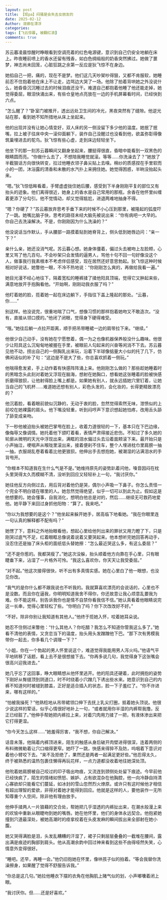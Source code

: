 ```yaml
---
layout: post
title: 【现pa】闷骚是会失去女朋友的
date: 2025-02-12
Author: 潋卿在漂浮
categories: 
tags: [飞云惊暮, 被翻红浪]
comments: true
--- 
```


苏云暮凌晨惊醒时睁眼看到空调亮着的红色电源键，意识到自己仍安全地躺在床上。昨夜睡前喷上的香水还留有残香，如白色绸缎般的奶香突然拂过。她做了噩梦，神志尚未回笼，心脏狂跳之余第一反应是狄飞惊不在身边。

她掐自己一把，痛的，现在不是梦。他们这几天吵架吵得狠，又都不肯服软，她睡前忍不住抱着他在床上不让走，边骂边大哭了一场。他除了拍着背哄她之外没说什么，她昏昏沉沉睡过去的时候泪痕还没干。难道自己都抱着他睡了他还能走掉，她觉得委屈，眼泪快涌出来，有些仓皇地点亮放在一边的手机屏幕看时间，已经快到六点。

“怎么醒了？”卧室门被推开，透出远处卫生间的冷光，黑夜突然有了缝隙。他逆光站在那，看到她不知所措地从床上坐起来。

他的出现并没有让她心情变好，双人床的另一侧没留下多少他的温度。她抿了抿嘴，拉上被子往床中央一滚仰面躺下，装作自己没醒过也没看到他，欲盖弥彰得像筑巢埋进去的鸵鸟。狄飞惊有些心虚，走到床边轻轻坐下。

他坐下的那一刻苏云暮瞬间又翻身坐起来，腰挺得很直，昏暗中能看到一双黑色的眼睛圆而亮。“你做什么去了，不想陪我睡觉就滚。等等……你洗澡去了？”她放了半截狠话方向很快转变，拉过他睡衣领子鼻尖贴上去嗅。棉纱的质感捏在手里软而小的一团，沐浴露的清香和未散的水汽扑上来拥住她。她觉得困惑，半晌没抬起头来。

“嗯。”狄飞惊低眸看着，手臂虚虚拢住她后腰，感受到下半身刚刚平复的部位又有抬头的迹象。他们离得很近，她身上的香水是自己常用的那瓶，余香在他怀里纠缠着更添了分勾引。他不觉情动，却又觉得尴尬，进退两难地抽身不得。

“嗯？你硬了？”苏云暮放弃思考手垂下来的时候不小心压到那里，被隆起的弧度吓了一跳。她嘴比脑子快，思考的路径未经大脑先被说出来：“你有病吧一大早的。你自己去洗澡解决。不是，你刚刚因为什么洗澡的？”

他没说话当作默认，手从腰部一路摸着贴到她脊背上，侧头低到她唇边问：“亲一下？”

亲什么亲，她还没消气呢。苏云暮心想。她身体僵着，偏过头去被吻上左脸颊，心里又骂了他几百句。不会吵架只会发情的逼男人，骂他十句不回一句好像没这个人，做事我行我素根本不考虑伴侣感受，现在居然还好意思勃起。狄飞惊这种时候相对好说话，她瞥他一眼，不冷不热地说：“你刚刚怎么爽的，再做给我看一遍。”

她目光漫不经心地往下，隔着宽松的睡裤揉了揉他阳具顶端，觉得它又肿起来些，满意地放开手抱胸看他。“开始啊，刚刚动我衣服了吗？”

他盯着她的脸，揽着她一起在床边躺下，手指往下盖上隆起的那处。“云暮，你……”

别这样。他没说完，很重地喘了口气，想像习惯的那样抱着她吻又不敢造次。“没有，直接从领口摸的。”他闭了闭眼，觉得身下硬得难受。

“哦。”她往后躺一点拉开距离，顺手把吊带睡裙一边的肩带拉下来。“继续。”

他很少自己动手，没有她在宁愿憋着，偶一为之也像机器保养般没什么趣味。他很少让阳具这么沉甸甸地被握在手里，被眼前人勾起来的兴奋等闲消不下去。苏云暮见他不动，捞出自己的一侧胸乳出来玩，沿着下半球像掂量大小似的托了几下，仿佛闲话似的补了句：“这边是不是大了些，你总喜欢抓着一侧玩。”

他喘得愈发紧，手上动作着有快感阵阵涌上来。他刚刚怎么做的？那些趁她睡着时的黑暗念头此刻对着她又浮现在脑海，想射在她胸口，想看她这张睡着的脸被快感折磨得狼狈，让他射得脸上嘴上都是。如果她有别人，就永远插她穴里钉着，让她当自己的飞机杯……难道她还想有别人，彩色头发的，会化妆的，长得更精致漂亮的？

他沉着脸，看着眼前貌似沉静的，无动于衷的脸，忽然觉得索然无味，泄愤似的上前咬在她裸露的肩头。他下嘴没轻重，听到闷哼声下意识想起她怕疼，改用舌头舔了舔变成亲吻。

下一秒他被迫抬头被她巴掌甩在脸上，收着力道很轻的一下，基本只在下巴边缘，像侮辱又像调情。她托着他下颌盯着看，表情严肃得接近悲伤。不知过了多久她的轮廓从微明的天光中浮现出来，满眶的泪水偏过头去沿着面颊滚下来。最开始只是小声抽泣，哽咽声从喉咙里滚出来，接着便刹不住车，整个人埋进枕巾里肩膀一抽一抽，衣服胡乱卷着看着比他更狼狈。他伸出手去想抱她，被潮湿的沾满泪水的手背甩开。

“你根本不知道我在生什么气是不是。”她维持原先的姿势趴着问他，嗓音因闷在枕头里哭得太久而模糊不清，没听到回应又轻轻补上一句，“我讨厌你。”

她往他反方向侧过去，用后背对着他仍是哭，偶尔小声吸一下鼻子。你怎么责怪一个完全不明白错在哪里的人。她忽然觉得绝望，似乎一切可以到此为止。假如这是他想要的。她会懂事，自我消化，想明白他总是对的，然后……继续无可救药地爱他。她平静下来回过身抓他阳物：“算了。我来吧。”

“你以为我想要的是这个？”他坐起来躲开她手，居高临下地看她。“我在你眼里连一句认真的解释都不配有吗？”

她愣了下，意料之外地抬眼看他，想起心里给他列出来的罪状又用力瞪了下，只是刚哭过底气不足，红着眼眶总像说着说着又要哭起来。他本想听完她回答再动手，没忍住还是抽了床头柜的面纸低头替她擦：“怎么最近哭这么多，有这么委屈？”

“还不是你惹的。我都哭瘦了。”她这次没躲，抬头顺着他方向靠在手心里，只有眼睫垂下来，沾湿了一片格外可怜。“我这么喜欢你，你天天让我受委屈。”

“对不起。”他这次接得很快，听不出有多真情实感。她在心里白了他一眼想，也没见你改。

“我气的是你什么都不跟我说也不听我的。我就算喜欢漂亮的会说话的，心里也不是没数。而且你在逼我，你明明知道我舍不得你，你还故意让我心烦意乱要我为难。你不能这样。别告诉我你也是情不自禁你看我信不信。”她认真看着他眼睛说完这一长串，觉得心里轻松了些。“你明白了吗？你下次改改好不好。”

“不好。除非你别让我知道有其他人。”他终于揽她入怀，咬着她耳朵说。

她忍不住侧过来瞥他：“什么其他人？你吃醋？我怎么不知道你管我这么多了。”她看不清他的表情，又贪恋当下的温度，抬头用头发蹭蹭他下巴。“那下次有男模我带你一起去，你多看几个调理一下？”

“小姐，你在一个勃起的男人怀里说这个，难道觉得我能用男人泻火吗。”他语气平平地转移了话题，看上去不是很想接下去。“你再多说几句，我觉得身下这张嘴会很高兴迎我进去。”

她几乎忘了这回事，睁大眼睛想从他怀里逃开。他的阳具还硬着，此时拥抱的姿势下刚好从臀缝顶到阴道口，时不时绕着小穴蹭几下诱出些水来。她意识到自己的内裤不知道何时被褪到膝盖，正好是适合插入的状态，脸一下子羞红了。“你不许进来，哪有这样的。”

“怕被我操死？”他熟稔地从吊带裙领口伸下去抚上乳尖打圈，抵着她头顶说。他很少说这样的荤话，似乎心情很好地补上一句，“或者就用你半湿的内裤帮我撸，反正已经脏了。”他伸手帮她把内裤拉上来，对着穴肉用力揉了一把，有液体渗出来把它打得更湿。

“你今天怎么这样……”她羞得厉害，“我不想，你自己解决。”

话音未落，他隔着内裤顶进来，陌生的触感从身后破开肉壁进得很深，连着两侧的布料微微勒着让穴口缩得更窄。她吓了一跳，快感来得猝不及防，呜咽着下意识对着他小臂咬下去。“来不及拒绝了，果然还是两者一起满足更好些。”他忍得太久，终于被熟悉的温热包裹住懒得再玩花样，一点力道都没收着地往她深处顶。

他吮着她肩膀被自己咬过的印子吸出吻痕，又流连到颈侧处处留下痕迹。今早前他已经快疯了，陌生的情绪如愤怒、嫉妒、占有欲混杂在他胸腔，他一向冷静自持清心寡欲却只能看它们蔓延，如冰封的雪山忽然烈火燎原。或许只有这时候他才相信有超出理智的爱欲，非得对着她才能得到回应。他就是这样的人，要他装作一无所知尊重个人空间，除非他有理由放手。

他伸手揉两人一片狼藉的交合处，帮她把几乎湿透的内裤扯出来，在潮水般漫上来的欢愉中重新从眼睫吻到她的嘴唇。她在他怀里，他们的身体永远契合。他抱紧她撞到穴道最深处，被她高潮时的痉挛绞着在头皮发麻的瞬间拔出来全部射在她小腹。

她又哭得满脸是泪，头发乱糟糟的汗湿了，裙子只剩层层叠叠的一截堆在腰间，露出满是痕迹的胸部到肩头。他从高潮余韵中回过神来看到这些不由得哑然失笑，心情意外变得很好。

“睡吧。还早，再睡一会。”他仍旧抱她在怀里，像哄孩子似的拍着。“等会我替你洗澡擦身，如果醒了觉得不舒服告诉我。”

“你总是这几句。”她拉他睡衣下摆的衣角在他胸肌上赌气似的划，小声嘟囔着闭上眼。

“我讨厌你。但……还是好喜欢。”
